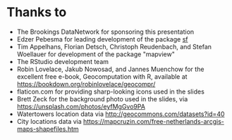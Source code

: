 # Thanks to
 - The Brookings DataNetwork for sponsoring this presentation
 - Edzer Pebesma for leading development of the package <a href="https://r-spatial.github.io/sf/">sf</a>
 - Tim Appelhans, Florian Detsch, Christoph Reudenbach, and Stefan Woellauer for development of the package "mapview"
 - The RStudio development team
 - Robin Lovelace, Jakub Nowosad, and Jannes Muenchow for the excellent free e-book, Geocomputation with R, available at https://bookdown.org/robinlovelace/geocompr/
 - flaticon.com for providing sharp-looking icons used in the slides
 - Brett Zeck for the background photo used in the slides, via https://unsplash.com/photos/eyfMgGvo9PA
 - Watertowers location data via http://geocommons.com/datasets?id=40
 - City locations data via https://mapcruzin.com/free-netherlands-arcgis-maps-shapefiles.htm
